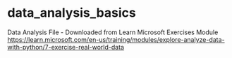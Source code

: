 # data_analysis_basics
Data Analysis File - Downloaded from Learn Microsoft Exercises Module
https://learn.microsoft.com/en-us/training/modules/explore-analyze-data-with-python/7-exercise-real-world-data
